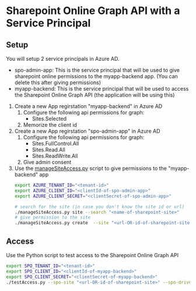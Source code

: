 # Sharepoint Online Graph API with a Service Principal


## Setup

You will setup 2 service principals in Azure AD.
 * spo-admin-app: This is the service principal that will be used to give sharepoint online permissions to the myapp-backend app. (You can delete this after giving permissions)
 * myapp-backend: This is the service principal that will be used to access the Sharepoint Online Graph API (the application will be using this)
 

1. Create a new App regirstation "myapp-backend" in Azure AD
    1. Configure the following api permissions for graph:
        * Sites.Selected
    1. Memorize the client id
1. Create a new App regirstation "spo-admin-app" in Azure AD
    1. Configure the following api permissions for graph:
        * Sites.FullControl.All
        * Sites.Read.All
        * Sites.ReadWrite.All
    1. Give admin consent 
1. Use the [manageSiteAccess.py](manageSiteAccess.py) script to give permissions to the "myapp-backend" app
   ```bash
   export AZURE_TENANT_ID="<tenant-id>"
   export AZURE_CLIENT_ID="<clientId-of-spo-admin-app>"
   export AZURE_CLIENT_SECRET="<clientSecret-of-spo-admin-app>"

   # search for the site (in case you don't know the site id or url)
   ./manageSiteAccess.py site --search "<name-of-sharepoint-site>"
   # give permission to the site
   ./manageSiteAccess.py create  --site "<url-OR-id-of-sharepoint-site>" --appid "<clientId-of-myapp-backend>" --app-display-name "myapp-backend" --permission "readwrite"
   ```



## Access
Use the Python script to test access to the Sharepoint Online Graph API
```bash
export SPO_TENANT_ID="<tenant-id>"
export SPO_CLIENT_ID="<clientId-of-myapp-backend>"
export SPO_CLIENT_SECRET="<clientSecret-of-myapp-backend>"
./testAccess.py --spo-site "<url-OR-id-of-sharepoint-site>" --spo-drivename "Documents"
``` 

